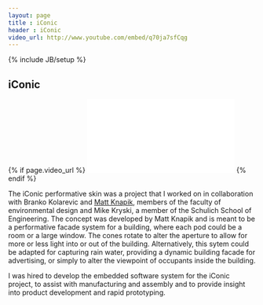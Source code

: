 ```yaml
---
layout: page
title : iConic
header : iConic
video_url: http://www.youtube.com/embed/q70ja7sfCqg
---
```


{% include JB/setup %}

## iConic ##

<div class="video">
	{% if page.video_url %}
  	<iframe 
	    class="yt-embed" 
	    src="{{ page.video_url }}?&amp;rel=0&amp;showinfo=0&amp;autohide=1&amp;hd=1&amp;wmode=transparent" 
	    frameborder="0" 
	    allowfullscreen="true"
	    >
	</iframe>
    {% endif %}
</div>

The iConic performative skin was a project that I worked on in collaboration with Branko Kolarevic and [Matt Knapik](http://mattknapik.com), members of the faculty of environmental design and Mike Kryski, a member of the Schulich School of Engineering.  The concept was developed by Matt Knapik and is meant to be a performative facade system for a building, where each pod could be a room or a large window. The cones rotate to alter the aperture to allow for more or less light into or out of the building.  Alternatively, this sytem could be adapted for capturing rain water, providing a dynamic building facade for advertising, or simply to alter the viewpoint of occupants inside the building.

I was hired to develop the embedded software system for the iConic project, to assist with manufacturing and assembly and to provide insight into product development and rapid prototyping.